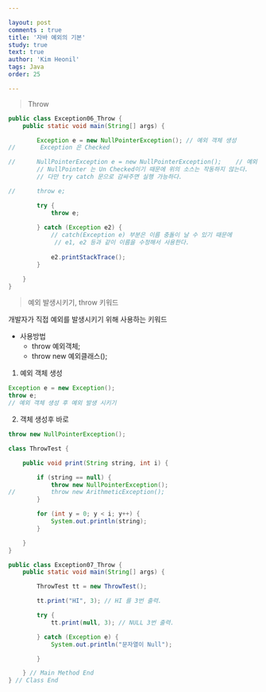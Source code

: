 ```yaml
---

layout: post
comments : true
title: '자바 예외의 기본'
study: true
text: true
author: 'Kim Heonil'
tags: Java
order: 25

---
```


> Throw





```java 
public class Exception06_Throw {
	public static void main(String[] args) {

		Exception e = new NullPointerException(); // 예외 객체 생성
//		 Exception 은 Checked

//		NullPointerException e = new NullPointerException();	// 예외 객체 생성
		// NullPointer 는 Un Checked이기 때문에 위의 소스는 작동하지 않는다.
		// 다만 try catch 문으로 감싸주면 실행 가능하다.

//		throw e;

		try {
			throw e;
			
		} catch (Exception e2) {
			// catch(Exception e) 부분은 이름 충돌이 날 수 있기 때문에
             // e1, e2 등과 같이 이름을 수정해서 사용한다.
			
            e2.printStackTrace();
		}

	}
}
```





> 예외 발생시키기, throw 키워드



개발자가 직접 예외를 발생시키기 위해 사용하는 키워드

- 사용방법
  - throw 예외객체;
  - throw new 예외클래스();



1. 예외 객체 생성



```java
Exception e = new Exception();
throw e;
// 예외 객체 생성 후 예외 발생 시키기
```



2. 객체 생성후 바로 



```java
throw new NullPointerException(); 
```





```java
class ThrowTest {

	public void print(String string, int i) {

		if (string == null) {
			throw new NullPointerException();
//			throw new ArithmeticException();
		}

		for (int y = 0; y < i; y++) {
			System.out.println(string);
		}

	}
}

public class Exception07_Throw {
	public static void main(String[] args) {

		ThrowTest tt = new ThrowTest();

		tt.print("HI", 3); // HI 를 3번 출력.

		try {
			tt.print(null, 3); // NULL 3번 출력.

		} catch (Exception e) {
			System.out.println("문자열이 Null");

		}

	} // Main Method End
} // Class End

```



<br><br>